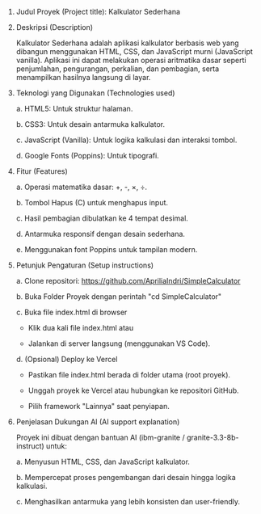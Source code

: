 1. Judul Proyek (Project title): Kalkulator Sederhana

2. Deskripsi (Description)
   
   Kalkulator Sederhana adalah aplikasi kalkulator berbasis web yang dibangun menggunakan HTML, CSS, dan JavaScript murni (JavaScript vanilla).
   Aplikasi ini dapat melakukan operasi aritmatika dasar seperti penjumlahan, pengurangan, perkalian, dan pembagian, serta menampilkan hasilnya langsung di layar.

4. Teknologi yang Digunakan (Technologies used)
   
   a. HTML5: Untuk struktur halaman.

   b. CSS3: Untuk desain antarmuka kalkulator.

   c. JavaScript (Vanilla): Untuk logika kalkulasi dan interaksi tombol.

   d. Google Fonts (Poppins): Untuk tipografi.

5. Fitur (Features)
   
   a. Operasi matematika dasar: +, -, ×, ÷.

   b. Tombol Hapus (C) untuk menghapus input.

   c. Hasil pembagian dibulatkan ke 4 tempat desimal.

   d. Antarmuka responsif dengan desain sederhana.

   e. Menggunakan font Poppins untuk tampilan modern.

7. Petunjuk Pengaturan (Setup instructions)
   
   a. Clone repositori: https://github.com/ApriliaIndri/SimpleCalculator

   b. Buka Folder Proyek dengan perintah "cd SimpleCalculator"

   c. Buka file index.html di browser

      - Klik dua kali file index.html atau
  
      - Jalankan di server langsung (menggunakan VS Code).
  
   d. (Opsional) Deploy ke Vercel

      - Pastikan file index.html berada di folder utama (root proyek).
  
      - Unggah proyek ke Vercel atau hubungkan ke repositori GitHub.
  
      - Pilih framework "Lainnya" saat penyiapan.

6. Penjelasan Dukungan AI (AI support explanation)
   
   Proyek ini dibuat dengan bantuan AI (ibm-granite / granite-3.3-8b-instruct) untuk:

   a. Menyusun HTML, CSS, dan JavaScript kalkulator.

   b. Mempercepat proses pengembangan dari desain hingga logika kalkulasi.

   c. Menghasilkan antarmuka yang lebih konsisten dan user-friendly.
